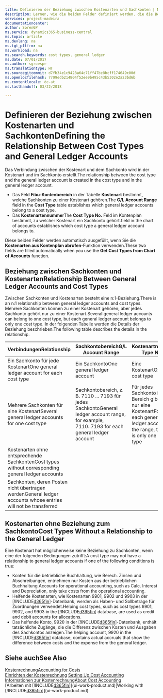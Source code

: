 ```yaml
---
title: Definieren der Beziehung zwischen Kostenarten und Sachkonten | Microsoft Docs
description: Lernen, wie die beiden Felder definiert werden, die die Beziehung zwischen Kostenart und Sachkonto festlegen
services: project-madeira
documentationcenter: 
author: SorenGP
ms.service: dynamics365-business-central
ms.topic: article
ms.devlang: na
ms.tgt_pltfrm: na
ms.workload: na
ms.search.keywords: cost types, general ledger
ms.date: 07/01/2017
ms.author: sgroespe
ms.translationtype: HT
ms.sourcegitcommit: d7fb34e1c9428a64c71ff47be8bcff174649c00d
ms.openlocfilehash: 7709edb214804f52ee9b495c43b5302e2a23bd6b
ms.contentlocale: de-at
ms.lasthandoff: 03/22/2018

---
```

# <a name="defining-the-relationship-between-cost-types-and-general-ledger-accounts"></a><span data-ttu-id="83fff-103">Definieren der Beziehung zwischen Kostenarten und Sachkonten</span><span class="sxs-lookup"><span data-stu-id="83fff-103">Defining the Relationship Between Cost Types and General Ledger Accounts</span></span>
<span data-ttu-id="83fff-104">Das Verbindung zwischen der Kostenart und dem Sachkonto wird in der Kostenart und im Sachkonto erstellt.</span><span class="sxs-lookup"><span data-stu-id="83fff-104">The relationship between the cost type and the general ledger account is created in the cost type and in the general ledger account.</span></span>  

* <span data-ttu-id="83fff-105">Das Feld **Fibu-Kontenbereich** in der Tabelle **Kostenart** bestimmt, welche Sachkonten zu einer Kostenart gehören.</span><span class="sxs-lookup"><span data-stu-id="83fff-105">The **G/L Account Range** field in the **Cost Type** table establishes which general ledger accounts belong to a cost type.</span></span>  
* <span data-ttu-id="83fff-106">Das **Kostenartennummer**</span><span class="sxs-lookup"><span data-stu-id="83fff-106">The **Cost Type No.**</span></span> <span data-ttu-id="83fff-107">Feld im Kontenplan bestimmt, zu welcher Kostenart ein Sachkonto gehört.</span><span class="sxs-lookup"><span data-stu-id="83fff-107">field in the chart of accounts establishes which cost type a general ledger account belongs to.</span></span>  

<span data-ttu-id="83fff-108">Diese beiden Felder werden automatisch ausgefüllt, wenn Sie die **Kostenarten aus Kontenplan abrufen**-Funktion verwenden.</span><span class="sxs-lookup"><span data-stu-id="83fff-108">These two fields are filled automatically when you use the **Get Cost Types from Chart of Accounts** function.</span></span>  

## <a name="relationship-between-general-ledger-accounts-and-cost-types"></a><span data-ttu-id="83fff-109">Beziehung zwischen Sachkonten und Kostenarten</span><span class="sxs-lookup"><span data-stu-id="83fff-109">Relationship Between General Ledger Accounts and Cost Types</span></span>  
<span data-ttu-id="83fff-110">Zwischen Sachkonten und Kostenarten besteht eine n:1-Beziehung.</span><span class="sxs-lookup"><span data-stu-id="83fff-110">There is an n:1 relationship between general ledger accounts and cost types.</span></span> <span data-ttu-id="83fff-111">Mehrere Sachkonten können zu einer Kostenart gehören, aber jedes Sachkonto gehört nur zu einer Kostenart.</span><span class="sxs-lookup"><span data-stu-id="83fff-111">Several general ledger accounts can belong to one cost type, but each general ledger account belongs to only one cost type.</span></span> <span data-ttu-id="83fff-112">In der folgenden Tabelle werden die Details der Beziehung beschrieben.</span><span class="sxs-lookup"><span data-stu-id="83fff-112">The following table describes the details in the relationship.</span></span>  

|<span data-ttu-id="83fff-113">Verbindungen</span><span class="sxs-lookup"><span data-stu-id="83fff-113">Relationship</span></span>|<span data-ttu-id="83fff-114">**Sachkontobereich**</span><span class="sxs-lookup"><span data-stu-id="83fff-114">**G/L Account Range**</span></span>|<span data-ttu-id="83fff-115">**Kostenartnr.**</span><span class="sxs-lookup"><span data-stu-id="83fff-115">**Cost Type No.**</span></span>|  
|------------------|------------------------------------------------|-------------------------------------------|  
|<span data-ttu-id="83fff-116">Ein Sachkonto für jede Kostenart</span><span class="sxs-lookup"><span data-stu-id="83fff-116">One general ledger account for each cost type</span></span>|<span data-ttu-id="83fff-117">Ein Sachkonto</span><span class="sxs-lookup"><span data-stu-id="83fff-117">One general ledger account</span></span>|<span data-ttu-id="83fff-118">Eine Kostenart</span><span class="sxs-lookup"><span data-stu-id="83fff-118">One cost type</span></span>|  
|<span data-ttu-id="83fff-119">Mehrere Sachkonten für eine Kostenart</span><span class="sxs-lookup"><span data-stu-id="83fff-119">Several general ledger accounts for one cost type</span></span>|<span data-ttu-id="83fff-120">Sachkontobereich, z. B. 7110 ... 7193 für jedes Sachkonto</span><span class="sxs-lookup"><span data-stu-id="83fff-120">General ledger account range, for example, 7110..7193 for each general ledger account</span></span>|<span data-ttu-id="83fff-121">Für jedes Sachkonto im Bereich gibt es nur eine Kostenart</span><span class="sxs-lookup"><span data-stu-id="83fff-121">For each general ledger account in the range, there is only one cost type</span></span>|  
|<span data-ttu-id="83fff-122">Kostenarten ohne entsprechende Sachkonten</span><span class="sxs-lookup"><span data-stu-id="83fff-122">Cost types without corresponding general ledger accounts</span></span>|<Empty>||  
|<span data-ttu-id="83fff-123">Sachkonten, deren Posten nicht übertragen werden</span><span class="sxs-lookup"><span data-stu-id="83fff-123">General ledger accounts whose entries will not be transferred</span></span>||<Empty>|  

## <a name="cost-types-without-a-relationship-to-the-general-ledger"></a><span data-ttu-id="83fff-124">Kostenarten ohne Beziehung zum Sachkonto</span><span class="sxs-lookup"><span data-stu-id="83fff-124">Cost Types Without a Relationship to the General Ledger</span></span>  
<span data-ttu-id="83fff-125">Eine Kostenart hat möglicherweise keine Beziehung zu Sachkonten, wenn eine der folgenden Bedingungen zutrifft:</span><span class="sxs-lookup"><span data-stu-id="83fff-125">A cost type may not have a relationship to general ledger accounts if one of the following conditions is true:</span></span>  

* <span data-ttu-id="83fff-126">Konten für die betriebliche Buchhaltung, wie Berech. Zinsen und Abschreibungen, entnehmen nur Kosten aus der betrieblichen Buchhaltung.</span><span class="sxs-lookup"><span data-stu-id="83fff-126">Accounts for operational accounting, such as Calc. Interest and Depreciation, only take costs from the operational accounting.</span></span>  
* <span data-ttu-id="83fff-127">Helfende Kostenarten, wie Kostenarten 9901, 9902 und 9903 in der [!INCLUDE[d365fin](includes/d365fin_md.md)]-Datenbank, werden als Haben- und Sollbeträge für Zuordnungen verwendet.</span><span class="sxs-lookup"><span data-stu-id="83fff-127">Helping cost types, such as cost types 9901, 9902, and 9903 in the [!INCLUDE[d365fin](includes/d365fin_md.md)] database, are used as credit and debit accounts for allocations.</span></span>  
* <span data-ttu-id="83fff-128">Das helfende Konto, 9920 in der [!INCLUDE[d365fin](includes/d365fin_md.md)]-Datenbank, enthält tatsächliche Zugänge, die die Differenz zwischen Kosten und Ausgaben des Sachkontos anzeigen.</span><span class="sxs-lookup"><span data-stu-id="83fff-128">The helping account, 9920 in the [!INCLUDE[d365fin](includes/d365fin_md.md)] database, contains actual accruals that show the difference between costs and the expense from the general ledger.</span></span>  

## <a name="see-also"></a><span data-ttu-id="83fff-129">Siehe auch</span><span class="sxs-lookup"><span data-stu-id="83fff-129">See Also</span></span>  
[<span data-ttu-id="83fff-130">Kostenrechnung</span><span class="sxs-lookup"><span data-stu-id="83fff-130">Accounting for Costs</span></span>](finance-manage-cost-accounting.md)  
<span data-ttu-id="83fff-131">[Einrichten der Kostenrechnung](finance-set-up-cost-accounting.md) </span><span class="sxs-lookup"><span data-stu-id="83fff-131">[Setting Up Cost Accounting](finance-set-up-cost-accounting.md) </span></span>  
[<span data-ttu-id="83fff-132">Informationen zur Kostenrechnung</span><span class="sxs-lookup"><span data-stu-id="83fff-132">About Cost Accounting</span></span>](finance-about-cost-accounting.md)  
<span data-ttu-id="83fff-133">[Arbeiten mit [!INCLUDE[d365fin](includes/d365fin_md.md)]](ui-work-product.md)</span><span class="sxs-lookup"><span data-stu-id="83fff-133">[Working with [!INCLUDE[d365fin](includes/d365fin_md.md)]](ui-work-product.md)</span></span>

